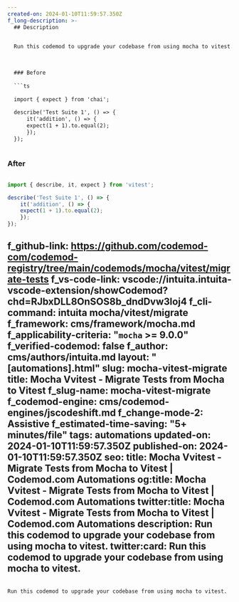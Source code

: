 ```yaml
---
created-on: 2024-01-10T11:59:57.350Z
f_long-description: >-
  ## Description
  

  Run this codemod to upgrade your codebase from using mocha to vitest.
  

  
  ### Before
  
  ```ts
  
  import { expect } from 'chai';
  
  describe('Test Suite 1', () => {
      it('addition', () => {
      expect(1 + 1).to.equal(2);
      });
  });
  
  ```
  
  ### After
  
  ```ts
  
  import { describe, it, expect } from 'vitest';
  
  describe('Test Suite 1', () => {
      it('addition', () => {
      expect(1 + 1).to.equal(2);
      });
  });
  
  ```
f_github-link: https://github.com/codemod-com/codemod-registry/tree/main/codemods/mocha/vitest/migrate-tests
f_vs-code-link: vscode://intuita.intuita-vscode-extension/showCodemod?chd=RJbxDLL8OnSOS8b_dndDvw3loj4
f_cli-command: intuita mocha/vitest/migrate
f_framework: cms/framework/mocha.md
f_applicability-criteria: "`mocha` >= 9.0.0"
f_verified-codemod: false
f_author: cms/authors/intuita.md
layout: "[automations].html"
slug: mocha-vitest-migrate
title: Mocha Vvitest - Migrate Tests from Mocha to Vitest
f_slug-name: mocha-vitest-migrate
f_codemod-engine: cms/codemod-engines/jscodeshift.md
f_change-mode-2: Assistive
f_estimated-time-saving: "5+ minutes/file"
tags: automations
updated-on: 2024-01-10T11:59:57.350Z
published-on: 2024-01-10T11:59:57.350Z
seo:
  title: Mocha Vvitest - Migrate Tests from Mocha to Vitest | Codemod.com Automations
  og:title: Mocha Vvitest - Migrate Tests from Mocha to Vitest | Codemod.com Automations
  twitter:title: Mocha Vvitest - Migrate Tests from Mocha to Vitest | Codemod.com Automations
  description: Run this codemod to upgrade your codebase from using mocha to vitest.
  twitter:card: Run this codemod to upgrade your codebase from using mocha to vitest.
---
```

Run this codemod to upgrade your codebase from using mocha to vitest.